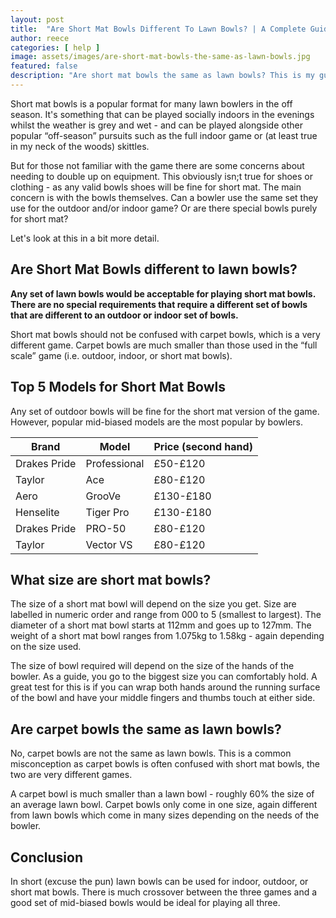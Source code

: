 ```yaml
---
layout: post
title:  "Are Short Mat Bowls Different To Lawn Bowls? | A Complete Guide"
author: reece
categories: [ help ]
image: assets/images/are-short-mat-bowls-the-same-as-lawn-bowls.jpg
featured: false
description: "Are short mat bowls the same as lawn bowls? This is my guide to the two games, and what is required to play both games."
---
```


Short mat bowls is a popular format for many lawn bowlers in the off season. It's something that can be played socially indoors in the evenings whilst the weather is grey and wet - and can be played alongside other popular “off-season” pursuits such as the full indoor game or (at least true in my neck of the woods) skittles.

But for those not familiar with the game there are some concerns about needing to double up on equipment. This obviously isn;t true for shoes or clothing - as any valid bowls shoes will be fine for short mat. The main concern is with the bowls themselves. Can a bowler use the same set they use for the outdoor and/or indoor game? Or are there special bowls purely for short mat?

Let's look at this in a bit more detail.

## Are Short Mat Bowls different to lawn bowls?

**Any set of lawn bowls would be acceptable for playing short mat bowls. There are no special requirements that require a different set of bowls that are different to an outdoor or indoor set of bowls.**

Short mat bowls should not be confused with carpet bowls, which is a very different game. Carpet bowls are much smaller than those used in the “full scale” game (i.e. outdoor, indoor, or short mat bowls).

## Top 5 Models for Short Mat Bowls
 
Any set of outdoor bowls will be fine for the short mat version of the game. However, popular mid-biased models are the most popular by bowlers.

| Brand | Model | Price (second hand) |
| ----------- | ----------- | ----------- |
| Drakes Pride | Professional | £50-£120 |
| Taylor | Ace | £80-£120 |
| Aero | GrooVe | £130-£180 |
| Henselite | Tiger Pro | £130-£180 |
| Drakes Pride | PRO-50 | £80-£120 |
| Taylor | Vector VS | £80-£120 |


## What size are short mat bowls?

The size of a short mat bowl will depend on the size you get. Size are labelled in numeric order and range from 000 to 5 (smallest to largest). The diameter of a short mat bowl starts at 112mm and goes up to 127mm. The weight of a short mat bowl ranges from 1.075kg to 1.58kg - again depending on the size used.

The size of bowl required will depend on the size of the hands of the bowler. As a guide, you go to the biggest size you can comfortably hold. A great test for  this is if you can wrap both hands around the running surface of the bowl and have your middle fingers and thumbs touch at either side.

## Are carpet bowls the same as lawn bowls?

No, carpet bowls are not the same as lawn bowls. This is a common misconception as carpet bowls is often confused with short mat bowls, the two are very different games.

A carpet bowl is much smaller than a lawn bowl - roughly 60% the size of an average lawn bowl. Carpet bowls only come in one size, again different from lawn bowls which come in many sizes depending on the needs of the bowler.

## Conclusion

In short (excuse the pun) lawn bowls can be used for indoor, outdoor, or short mat bowls. There is much crossover between the three games and a good set of mid-biased bowls would be ideal for playing all three.
